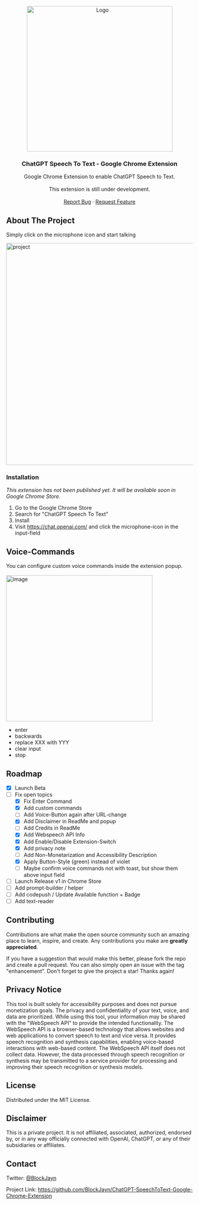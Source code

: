 <!-- PROJECT LOGO -->

<div align="center">
  <a href="[https://github.com/othneildrew/Best-README-Template](https://github.com/BlockJayn/ChatGPT-SpeechToText-Google-Chrome-Extension)">
    <img width="393" alt="Logo" src="https://github.com/BlockJayn/ChatGPT-SpeechToText-Google-Chrome-Extension/assets/99530800/b8f4f85b-61a0-4d98-a759-af3c55c0f46f">

  </a>

  <h3 align="center">ChatGPT Speech To Text - Google Chrome Extension</h3>

  
  <p align="center">
    Google Chrome Extension to enable ChatGPT Speech to Text.
    <br /> <br />
    This extension is still under development.
    <br />
    <br />
    <a href="https://github.com/BlockJayn/ChatGPT-SpeechToText-Google-Chrome-Extension/issues">Report Bug</a>
    ·
    <a href="https://github.com/BlockJayn/ChatGPT-SpeechToText-Google-Chrome-Extension/issues">Request Feature</a>
  </p>
</div>

<!-- ABOUT THE PROJECT -->

## About The Project

Simply click on the microphone icon and start talking

<img width="600" alt="project" src="https://github.com/BlockJayn/ChatGPT-SpeechToText-Google-Chrome-Extension/assets/99530800/37b585c2-4c5b-4c27-89a7-717a61f0a6b9">

### Installation

_This extension has not been published yet. It will be available soon in Google Chrome Store._

1. Go to the Google Chrome Store
2. Search for "ChatGPT Speech To Text"
3. Install
4. Visit https://chat.openai.com/ and click the microphone-icon in the input-field

## Voice-Commands

You can configure custom voice commands inside the extension popup.
<br><br>
<img width="395" alt="image" src="https://github.com/BlockJayn/ChatGPT-SpeechToText-Google-Chrome-Extension/assets/99530800/31e59f48-a01d-40d5-a1c3-20ba275d1dd3">

- enter
- backwards
- replace XXX with YYY
- clear input
- stop

## Roadmap

- [x] Launch Beta
- [ ] Fix open topics
  - [x] Fix Enter Command
  - [x] Add custom commands
  - [ ] Add Voice-Button again after URL-change
  - [x] Add Disclaimer in ReadMe and popup
  - [ ] Add Credits in ReadMe
  - [x] Add Webspeech API Info
  - [x] Add Enable/Disable Extension-Switch
  - [x] Add privacy note
  - [ ] Add Non-Monetarization and Accessibility Description
  - [x] Apply Button-Style (green) instead of violet
  - [ ] Maybe confirm voice commands not with toast, but show them above input field
- [ ] Launch Release v1 in Chrome Store
- [ ] Add prompt-builder / helper
- [ ] Add codepush / Update Available function + Badge
- [ ] Add text-reader

## Contributing

Contributions are what make the open source community such an amazing place to learn, inspire, and create. Any contributions you make are **greatly appreciated**.

If you have a suggestion that would make this better, please fork the repo and create a pull request. You can also simply open an issue with the tag "enhancement".
Don't forget to give the project a star! Thanks again!

## Privacy Notice

This tool is built solely for accessibility purposes and does not pursue monetization goals. The privacy and confidentiality of your text, voice, and data are prioritized. While using this tool, your information may be shared with the "WebSpeech API" to provide the intended functionality. The WebSpeech API is a browser-based technology that allows websites and web applications to convert speech to text and vice versa. It provides speech recognition and synthesis capabilities, enabling voice-based interactions with web-based content. The WebSpeech API itself does not collect data. However, the data processed through speech recognition or synthesis may be transmitted to a service provider for processing and improving their speech recognition or synthesis models.

## License

Distributed under the MIT License.

## Disclaimer

This is a private project. It is not affiliated, associated, authorized, endorsed by, or in any way officially connected with OpenAI, ChatGPT, or any of their subsidiaries or affiliates.

## Contact

Twitter: [@BlockJayn](https://twitter.com/BlockJayn)

Project Link: https://github.com/BlockJayn/ChatGPT-SpeechToText-Google-Chrome-Extension
